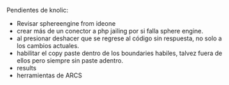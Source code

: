 Pendientes de knolic:
- Revisar sphereengine from ideone
- crear más de un conector a php jailing por si falla sphere engine.
- al presionar deshacer que se regrese al código sin respuesta, no solo a los cambios actuales.
- habilitar el copy paste dentro de los boundaries habiles, talvez fuera de ellos pero siempre sin paste adentro.
- results
- herramientas de ARCS
